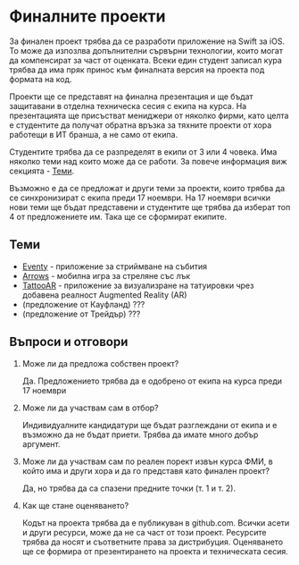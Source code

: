 # Финалните проекти

За финален проект трябва да се разработи приложение на Swift за iOS. То може да изпозлва допълнителни сървърни технологии, които могат да компенсират за част от оценката. Всеки един студент записал кура трябва да има пряк принос към финалната версия на проекта под формата на код.

Проекти ще се представят на финална презентация и ще бъдат защитавани в отделна техническа сесия с екипа на курса. На презентацията ще присъстват мениджери от няколко фирми, като целта е студентите да получат обратна връзка за тяхните проекти от хора работещи в ИТ бранша, а не само от екипа.

Студентите трябва да се разпределят в екипи от 3 или 4 човека.
Има няколко теми над които може да се работи. За повече информация виж секцията - [Теми](#Теми).

Възможно е да се предложат и други теми за проекти, които трябва да се синхронизират с екипа преди 17 ноември. На 17 ноември всички нови теми ще бъдат представени и студентите ще трябва да изберат топ 4 от предложениете им. Така ще се сформират екипите.

## Теми 

* [Eventy](Eventy.md) - приложение за стриймване на събития
* [Arrows](Arrows.md) - мобилна игра за стреляне със лък
* [TattooAR](TattooAR.md) - приложение за визуализране на татуировки чрез добавена реалност Augmented Reality (AR)
* (предложение от Кауфланд) ???
* (предложение от Трейдър) ???
	
## Въпроси и отговори

1. Може ли да предложа собствен проект?

	Да. Предложението трябва да е одобрено от екипа на курса преди 17 ноември

2. Може ли да участвам сам в отбор?

	Индивидуалните кандидатури ще бъдат разглеждани от екипа и е възможно да не бъдат приети. Трябва да имате много добър аргумент.

3. Може ли да участвам сам по реален порект извън курса ФМИ, в който има и други хора и да го представя като финален проект?

	Да, но трябва да са спазени предните точки (т. 1 и т. 2).
	
4. Как ще стане оценяването?

	Кодът на проекта трябва да е публикуван в github.com. Всички асети и други ресурси, може да не са част от този проект. Ресурсите трябва да носят и съответните права за дистрибуция. Оценяването ще се формира от презентирането на проекта и техническата сесия.
	
